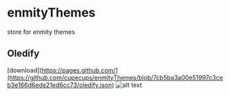 # enmityThemes
store for enmity themes
<br>
## Oledify
[download](https://pages.github.com/](https://github.com/cupecups/enmityThemes/blob/7cb5ba3a00e51997c3ceb3e166d6ede21ed6cc73/oledify.json)
![alt text](
https://cdn.discordapp.com/attachments/950979289531162666/1070932650270920705/IMG_9691.png)
